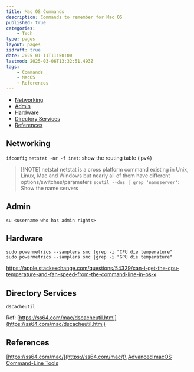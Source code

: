 ```yaml
---
title: Mac OS Commands
description: Commands to remember for Mac OS
published: true
categories:
    - Tech
type: pages
layout: pages
isdraft: true
date: 2025-01-11T11:50:00
lastmod: 2025-03-06T13:32:51.493Z
tags:
    - Commands
    - MacOS
    - References
---
```



<!--- cSpell:disable --->
* [Networking](#networking)
* [Admin](#admin)
* [Hardware](#hardware)
* [Directory Services](#directory-services)
* [References](#references)
<!--- cSpell:enable --->

## Networking

`ifconfig`
`netstat -nr -f inet`: show the routing table (ipv4)

> [!NOTE] netstat
> netstat is a cross platform command existing in Unix, Linux, Mac and Windows but nearly all of them have different options/switches/parameters
`scutil --dns | grep 'nameserver'`: Show the name servers

## Admin

`su <username who has admin rights>`

## Hardware

`sudo powermetrics --samplers smc |grep -i "CPU die temperature"`\
`sudo powermetrics --samplers smc |grep -i "GPU die temperature"`

<https://apple.stackexchange.com/questions/54329/can-i-get-the-cpu-temperature-and-fan-speed-from-the-command-line-in-os-x>

## Directory Services

`dscacheutil`

Ref: [https://ss64.com/mac/dscacheutil.html](https://ss64.com/mac/dscacheutil.html)

## References

[https://ss64.com/mac/](https://ss64.com/mac/)\
[Advanced macOS Command-Line Tools](https://saurabhs.org/advanced-macos-commands)
